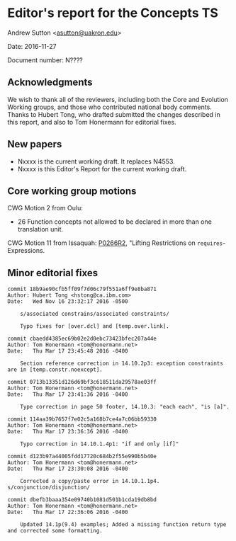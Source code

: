 
Editor's report for the Concepts TS
===================================

Andrew Sutton \<asutton@uakron.edu\>

Date: 2016-11-27

Document number: N????


## Acknowledgments

We wish to thank all of the reviewers, including both the Core and Evolution 
Working groups, and those who contributed national body comments.
Thanks to Hubert Tong, who drafted submitted the changes described in this
report, and also to Tom Honermann for editorial fixes.

## New papers

- Nxxxx is the current working draft. It replaces N4553.
- Nxxxx is this Editor's Report for the current working draft.


## Core working group motions

CWG Motion 2 from Oulu:

- 26 Function concepts not allowed to be declared in more than one 
  translation unit.

CWG Motion 11 from Issaquah: [P0266R2](http://www.open-std.org/jtc1/sc22/wg21/docs/papers/2016/p0266r1.pdf),
"Lifting Restrictions on `requires`-Expressions.


## Minor editorial fixes

```
commit 18b9ae90cfb5ff09f7d06c79f551a6ff9e8ba871
Author: Hubert Tong <hstong@ca.ibm.com>
Date:   Wed Nov 16 23:32:17 2016 -0500

    s/associated constrains/associated constraints/
    
    Typo fixes for [over.dcl] and [temp.over.link].

commit cbaedd4385ec69b02e2d0ebc73423bfec207a44e
Author: Tom Honermann <tom@honermann.net>
Date:   Thu Mar 17 23:45:48 2016 -0400

    Section reference correction in 14.10.2p3: exception constraints are in [temp.constr.noexcept].

commit 0713b13351d126d69bf3c618511da29578ae03ff
Author: Tom Honermann <tom@honermann.net>
Date:   Thu Mar 17 23:41:36 2016 -0400

    Type correction in page 50 footer, 14.10.3: "each each", "is [a]".

commit 114aa39b7657f7e02c5a168b7ce4a7c06bb59330
Author: Tom Honermann <tom@honermann.net>
Date:   Thu Mar 17 23:36:36 2016 -0400

    Typo correction in 14.10.1.4p1: "if and only [if]"

commit d123b97a44005fdd17720c684b2f55e990b5b40e
Author: Tom Honermann <tom@honermann.net>
Date:   Thu Mar 17 23:30:08 2016 -0400

    Corrected a copy/paste error in 14.10.1.1p4.  s/conjunction/disjunction/

commit dbefb3baaa354e09740b1081d501b1cda19db8bd
Author: Tom Honermann <tom@honermann.net>
Date:   Thu Mar 17 22:36:06 2016 -0400

    Updated 14.1p(9.4) examples; Added a missing function return type and corrected some formatting.
```
